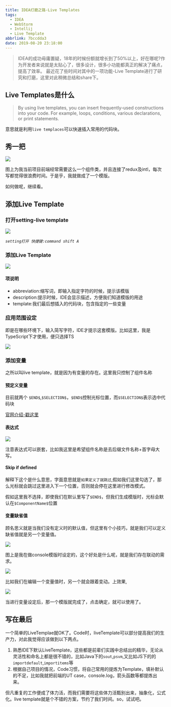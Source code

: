 ```yaml
---
title: IDEA打磨之路-Live Templates
tags:
  - IDEA
  - WebStorm
  - Intellij
  - Live Template
abbrlink: 7bccdda3
date: 2019-08-20 23:18:00
---
```

> IDEA的成功毋庸置疑，18年的时候份额就增长到了50%以上，好在哪呢?作为开发者来说就是太贴心了，很多设计，很多小功能都真正的解决了痛点，提高了效率。
> 最近花了些时间对其中的一项功能-Live Template进行了研究和打磨，这里对此稍微总结和share下。

## Live Templates是什么
> By using live templates, you can insert frequently-used constructions into your code. For example, loops, conditions, various declarations, or print statements.

意思就是利用`live templaces`可以快速插入常用的代码块。

## 秀一把

![](http://static.1991421.cn/2019-08-20-ScreenRecording2019-08-21at00051.gif)

图上为我当前项目前端经常需要这么一个组件类，并且连接了redux及intl，每次写都觉得很浪费时间。于是乎，我就做成了一个模版。

如何做呢，继续看。

## 添加Live Template

### 打开setting-live template

![](http://static.1991421.cn/2019-08-20-153402.png)

_`setting打开 快捷键:command shift A`_

### 添加Live Template

![](http://static.1991421.cn/2019-08-20-153518.png)

#### 项说明
- abbreviation:缩写词，即输入指定字符的时候，提示该模版
- description:提示时候，IDE会显示描述，方便我们知道模版的用途
- template:我们最后想插入的代码块，包含指定的一些变量

### 应用范围设定

即是在哪些环境下，输入简写字符，IDE才提示这套模版。比如这里，我是TypeScript下才使用，便只选择TS

![](http://static.1991421.cn/2019-08-20-154006.png)

### 添加变量

之所以叫live template，就是因为有变量的存在。这里我只控制了组件名称

#### 预定义变量

目前就两个 `$END$`,`$SELECTION$`，`$END$`控制光标位置，而`$SELECTION$`表示选中代码块


[官网介绍-戳这里](https://www.jetbrains.com/help/idea/template-variables.html)

#### 表达式

![](http://static.1991421.cn/2019-08-20-153554.png)

注意表达式可以嵌套，比如我这里是希望组件名称是去后缀文件名称+首字母大写。

#### Skip if defined
解释下这个是什么意思，字面意思就是`如果定义了就跳过`,假如我们这里勾选了，那么光标就会跳过这里进入下一个位置，否则就会停在这里进行修改模式。

假如这里我不选择，即使我们在默认里写了`$END$`，但我们生成模版时，光标会默认在`$ComponentName$`位置

#### 变量缺省值
顾名思义就是当我们没有定义时的默认值，但这里有个小技巧，就是我们可以定义缺省值就是另一个变量值。

![](http://static.1991421.cn/2019-08-20-163400.png)

图上是我在做console模版时设定的，这个好处是什么呢，就是我们存在联动的需求。

![](http://static.1991421.cn/2019-08-20-163530.png)

比如我们在编辑一个变量值时，另一个就会跟着变动。上效果,

![](http://static.1991421.cn/2019-08-20-ScreenRecording2019-08-21at00371.gif)


当进行变量设定后，那一个模版就完成了，点击确定，就可以使用了。


## 写在最后

一个简单的LiveTemplae就OK了。Code时，liveTemplate可以部分提高我们的生产力，对此我觉得应该做到以下两点。

1. 熟悉IDE下默认LiveTemplate，这些都是前辈们实践中总结出的精华，无论从灵活性和命名上都是很不错的，比如Java下的`sout`,`psvm`,又比如JS下的的`importdefault`,`importitems`等
2. 根据自己项目的情况，Code习惯，将自己常用的提炼为Template，填补默认的不足，比如我就把前端的UT case，console.log，箭头函数等都提炼出来。

但凡重复的工作便成了体力活，而我们需要将这些体力活甄别出来，抽象化，公式化。live template就是个不错的方案，节约了我们时间。so，试试吧。




